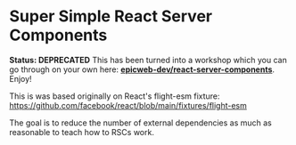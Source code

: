 # Super Simple React Server Components

**Status: DEPRECATED** This has been turned into a workshop which you can go
through on your own here:
**[epicweb-dev/react-server-components](https://github.com/epicweb-dev/react-server-components)**.
Enjoy!

This is was based originally on React's flight-esm fixture:
https://github.com/facebook/react/blob/main/fixtures/flight-esm

The goal is to reduce the number of external dependencies as much as reasonable
to teach how to RSCs work.
